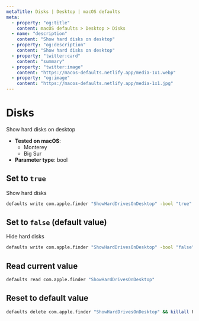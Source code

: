 ```yaml
---
metaTitle: Disks | Desktop | macOS defaults
meta:
  - property: "og:title"
    content: macOS defaults > Desktop > Disks
  - name: "description"
    content: "Show hard disks on desktop"
  - property: "og:description"
    content: "Show hard disks on desktop"
  - property: "twitter:card"
    content: "summary"
  - property: "twitter:image"
    content: "https://macos-defaults.netlify.app/media-1x1.webp"
  - property: "og:image"
    content: "https://macos-defaults.netlify.app/media-1x1.jpg"
---
```

# Disks

Show hard disks on desktop

<!-- break lists -->

- **Tested on macOS**:
  * Monterey
  * Big Sur
- **Parameter type**: bool

## Set to `true`

Show hard disks

```bash
defaults write com.apple.finder "ShowHardDrivesOnDesktop" -bool "true" && killall Finder
```

## Set to `false` (default value)

Hide hard disks

```bash
defaults write com.apple.finder "ShowHardDrivesOnDesktop" -bool "false" && killall Finder
```

## Read current value
```bash
defaults read com.apple.finder "ShowHardDrivesOnDesktop"
```

## Reset to default value
```bash
defaults delete com.apple.finder "ShowHardDrivesOnDesktop" && killall Finder
```
